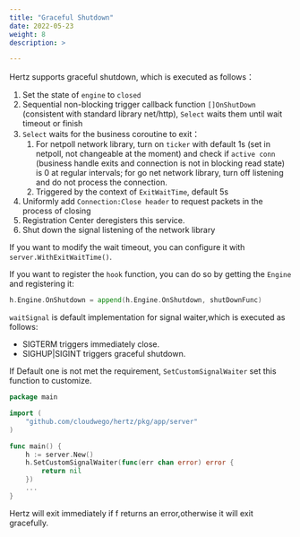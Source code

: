 ```yaml
---
title: "Graceful Shutdown"
date: 2022-05-23
weight: 8
description: >

---
```


Hertz supports graceful shutdown, which is executed as follows：

1. Set the state of `engine` to `closed`
2. Sequential non-blocking trigger callback function `[]OnShutDown` (consistent with standard library net/http), `Select` waits them until wait timeout or finish
3. `Select` waits for the business coroutine to exit：
   1. For netpoll network library, turn on `ticker` with default 1s (set in netpoll, not changeable at the moment) and check if `active conn` (business handle exits and connection is not in blocking read state) is 0 at regular intervals; for go net network library, turn off listening and do not process the connection.
   2. Triggered by the context of `ExitWaitTime`, default 5s
4. Uniformly add `Connection:Close header` to request packets in the process of closing
5. Registration Center deregisters this service.
6. Shut down the signal listening of the network library

If you want to modify the wait timeout, you can configure it with `server.WithExitWaitTime()`.

If you want to register the `hook` function, you can do so by getting the `Engine` and registering it:

```go
h.Engine.OnShutdown = append(h.Engine.OnShutdown, shutDownFunc)
```

`waitSignal` is default implementation for signal waiter,which is executed as follows:
- SIGTERM triggers immediately close.
- SIGHUP|SIGINT triggers graceful shutdown.

If Default one is not met the requirement, `SetCustomSignalWaiter` set this function to customize.
```go
package main

import (
	"github.com/cloudwego/hertz/pkg/app/server"
)

func main() {
	h := server.New()
	h.SetCustomSignalWaiter(func(err chan error) error {
		return nil
	})
	...
}

```
Hertz will exit immediately if f returns an error,otherwise it will exit gracefully.
